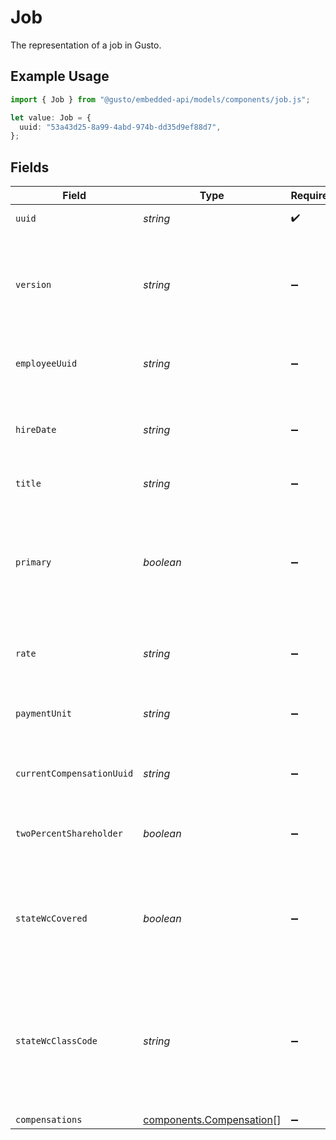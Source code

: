 # Job

The representation of a job in Gusto.

## Example Usage

```typescript
import { Job } from "@gusto/embedded-api/models/components/job.js";

let value: Job = {
  uuid: "53a43d25-8a99-4abd-974b-dd35d9ef88d7",
};
```

## Fields

| Field                                                                                                                                                                                                                                              | Type                                                                                                                                                                                                                                               | Required                                                                                                                                                                                                                                           | Description                                                                                                                                                                                                                                        |
| -------------------------------------------------------------------------------------------------------------------------------------------------------------------------------------------------------------------------------------------------- | -------------------------------------------------------------------------------------------------------------------------------------------------------------------------------------------------------------------------------------------------- | -------------------------------------------------------------------------------------------------------------------------------------------------------------------------------------------------------------------------------------------------- | -------------------------------------------------------------------------------------------------------------------------------------------------------------------------------------------------------------------------------------------------- |
| `uuid`                                                                                                                                                                                                                                             | *string*                                                                                                                                                                                                                                           | :heavy_check_mark:                                                                                                                                                                                                                                 | The UUID of the job.                                                                                                                                                                                                                               |
| `version`                                                                                                                                                                                                                                          | *string*                                                                                                                                                                                                                                           | :heavy_minus_sign:                                                                                                                                                                                                                                 | The current version of the object. See the [versioning guide](https://docs.gusto.com/embedded-payroll/docs/idempotency) for information on how to use this field.                                                                                  |
| `employeeUuid`                                                                                                                                                                                                                                     | *string*                                                                                                                                                                                                                                           | :heavy_minus_sign:                                                                                                                                                                                                                                 | The UUID of the employee to which the job belongs.                                                                                                                                                                                                 |
| `hireDate`                                                                                                                                                                                                                                         | *string*                                                                                                                                                                                                                                           | :heavy_minus_sign:                                                                                                                                                                                                                                 | The date when the employee was hired or rehired for the job.                                                                                                                                                                                       |
| `title`                                                                                                                                                                                                                                            | *string*                                                                                                                                                                                                                                           | :heavy_minus_sign:                                                                                                                                                                                                                                 | The title for the job.                                                                                                                                                                                                                             |
| `primary`                                                                                                                                                                                                                                          | *boolean*                                                                                                                                                                                                                                          | :heavy_minus_sign:                                                                                                                                                                                                                                 | Whether this is the employee's primary job. The value will be set to true unless an existing job exists for the employee.                                                                                                                          |
| `rate`                                                                                                                                                                                                                                             | *string*                                                                                                                                                                                                                                           | :heavy_minus_sign:                                                                                                                                                                                                                                 | The current compensation rate of the job.                                                                                                                                                                                                          |
| `paymentUnit`                                                                                                                                                                                                                                      | *string*                                                                                                                                                                                                                                           | :heavy_minus_sign:                                                                                                                                                                                                                                 | The payment unit of the current compensation for the job.                                                                                                                                                                                          |
| `currentCompensationUuid`                                                                                                                                                                                                                          | *string*                                                                                                                                                                                                                                           | :heavy_minus_sign:                                                                                                                                                                                                                                 | The UUID of the current compensation of the job.                                                                                                                                                                                                   |
| `twoPercentShareholder`                                                                                                                                                                                                                            | *boolean*                                                                                                                                                                                                                                          | :heavy_minus_sign:                                                                                                                                                                                                                                 | Whether the employee owns at least 2% of the company.                                                                                                                                                                                              |
| `stateWcCovered`                                                                                                                                                                                                                                   | *boolean*                                                                                                                                                                                                                                          | :heavy_minus_sign:                                                                                                                                                                                                                                 | Whether this job is eligible for workers' compensation coverage in the state of Washington (WA).                                                                                                                                                   |
| `stateWcClassCode`                                                                                                                                                                                                                                 | *string*                                                                                                                                                                                                                                           | :heavy_minus_sign:                                                                                                                                                                                                                                 | The risk class code for workers' compensation in Washington state. Please visit [Washington state's Risk Class page](https://www.lni.wa.gov/insurance/rates-risk-classes/risk-classes-for-workers-compensation/risk-class-lookup#/) to learn more. |
| `compensations`                                                                                                                                                                                                                                    | [components.Compensation](../../models/components/compensation.md)[]                                                                                                                                                                               | :heavy_minus_sign:                                                                                                                                                                                                                                 | N/A                                                                                                                                                                                                                                                |